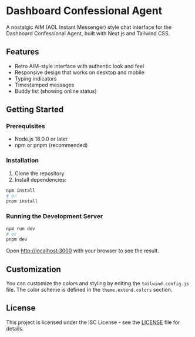 # Dashboard Confessional Agent

A nostalgic AIM (AOL Instant Messenger) style chat interface for the Dashboard Confessional Agent, built with Next.js and Tailwind CSS.

## Features

- Retro AIM-style interface with authentic look and feel
- Responsive design that works on desktop and mobile
- Typing indicators
- Timestamped messages
- Buddy list (showing online status)

## Getting Started

### Prerequisites

- Node.js 18.0.0 or later
- npm or pnpm (recommended)

### Installation

1. Clone the repository
2. Install dependencies:

```bash
npm install
# or
pnpm install
```

### Running the Development Server

```bash
npm run dev
# or
pnpm dev
```

Open [http://localhost:3000](http://localhost:3000) with your browser to see the result.

## Customization

You can customize the colors and styling by editing the `tailwind.config.js` file. The color scheme is defined in the `theme.extend.colors` section.

## License

This project is licensed under the ISC License - see the [LICENSE](LICENSE) file for details.
